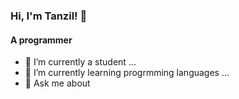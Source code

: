 ### Hi, I'm Tanzil! 👋


#### A programmer

- 🔭 I’m currently a student ...
- 🌱 I’m currently learning progrmming languages ...
- 💬 Ask me about 

